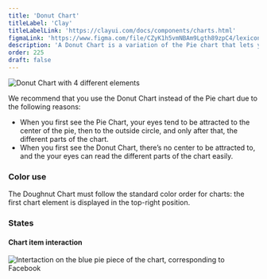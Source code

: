 ```yaml
---
title: 'Donut Chart'
titleLabel: 'Clay'
titleLabelLink: 'https://clayui.com/docs/components/charts.html'
figmaLink: 'https://www.figma.com/file/CZyK1h5vmNBAm9Lgth89zpC4/lexicon-charts?node-id=254%3A649'
description: 'A Donut Chart is a variation of the Pie chart that lets you divide data by numerical proportions of a total value.'
order: 225
draft: false
---
```


![Donut Chart with 4 different elements](/images/lexicon/ChartDoughnut.png)

We recommend that you use the Donut Chart instead of the Pie chart due to the following reasons:

-   When you first see the Pie Chart, your eyes tend to be attracted to the center of the pie, then to the outside circle, and only after that, the different parts of the chart.
-   When you first see the Donut Chart, there’s no center to be attracted to, and the your eyes can read the different parts of the chart easily.

### Color use

The Doughnut Chart must follow the standard color order for charts: the first chart element is displayed in the top-right position.

### States

#### Chart item interaction

![Intertaction on the blue pie piece of the chart, corresponding to Facebook](/images/lexicon/ChartDoughnutItemSel.png)

